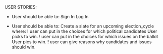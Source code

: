 USER STORIES:

- User should be able to:
  Sign In
  Log In

- User should be able to:
  Create a slate for an upcoming election_cycle where:
  ! user can put in the choices for which political candidates User picks to win.
  ! user can put in the choices for which issues on the ballot User pics to win.
  ! user can give reasons why candidates and issues should win. 
